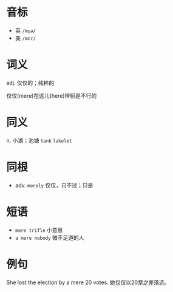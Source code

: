 # 音标

- 英 `/mɪə/`
- 美 `/mɪr/`

# 词义

adj. 仅仅的；纯粹的




仅仅(mere)在这儿(here)徘徊是不行的

# 同义

n. 小湖；池塘
`tank` `lakelet`

# 同根

- adv. `merely` 仅仅，只不过；只是

# 短语

- `mere trifle` 小意思
- `a mere nobody` 微不足道的人

# 例句

She lost the election by a mere 20 votes.
她仅仅以20票之差落选。


